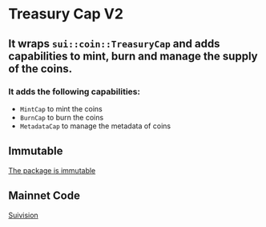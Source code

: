# Treasury Cap V2

## It wraps `sui::coin::TreasuryCap` and adds capabilities to mint, burn and manage the supply of the coins.

### It adds the following capabilities:

- `MintCap` to mint the coins
- `BurnCap` to burn the coins
- `MetadataCap` to manage the metadata of coins

## Immutable

[The package is immutable](https://suivision.xyz/txblock/7vGWNbfWABSMfJcXtw1FV4zb91TigsfxjfrsZQarei5G)

## Mainnet Code

[Suivision](https://suivision.xyz/package/0x721f784368fef7f6ce7ec4e312065861051ebae0afcb7ebae81b9c1556459745?tab=Code)
